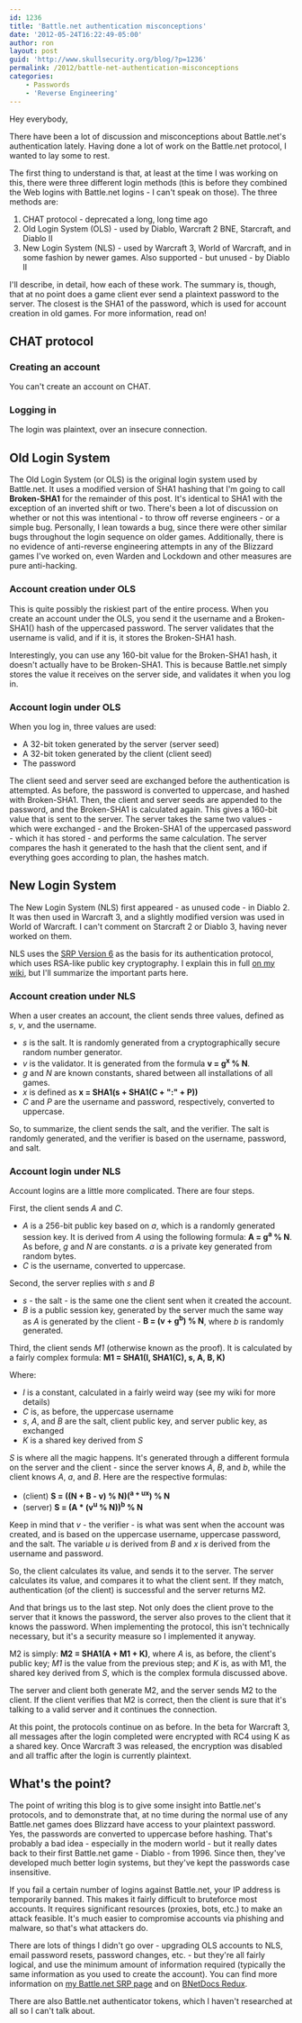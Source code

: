 ```yaml
---
id: 1236
title: 'Battle.net authentication misconceptions'
date: '2012-05-24T16:22:49-05:00'
author: ron
layout: post
guid: 'http://www.skullsecurity.org/blog/?p=1236'
permalink: /2012/battle-net-authentication-misconceptions
categories:
    - Passwords
    - 'Reverse Engineering'
---
```


Hey everybody,

There have been a lot of discussion and misconceptions about Battle.net's authentication lately. Having done a lot of work on the Battle.net protocol, I wanted to lay some to rest. 

The first thing to understand is that, at least at the time I was working on this, there were three different login methods (this is before they combined the Web logins with Battle.net logins - I can't speak on those). The three methods are:
<ol>
<li>CHAT protocol - deprecated a long, long time ago</li>
<li>Old Login System (OLS) - used by Diablo, Warcraft 2 BNE, Starcraft, and Diablo II</li>
<li>New Login System (NLS) - used by Warcraft 3, World of Warcraft, and in some fashion by newer games. Also supported - but unused - by Diablo II</li>
</ol>

I'll describe, in detail, how each of these work. The summary is, though, that at no point does a game client ever send a plaintext password to the server. The closest is the SHA1 of the password, which is used for account creation in old games. For more information, read on! 
<!--more-->
<h2>CHAT protocol</h2>
<h3>Creating an account</h3>
You can't create an account on CHAT.

<h3>Logging in</h3>
The login was plaintext, over an insecure connection.

<h2>Old Login System</h2>
The Old Login System (or OLS) is the original login system used by Battle.net. It uses a modified version of SHA1 hashing that I'm going to call <b>Broken-SHA1</b> for the remainder of this post. It's identical to SHA1 with the exception of an inverted shift or two. There's been a lot of discussion on whether or not this was intentional - to throw off reverse engineers - or a simple bug. Personally, I lean towards a bug, since there were other similar bugs throughout the login sequence on older games. Additionally, there is no evidence of anti-reverse engineering attempts in any of the Blizzard games I've worked on, even Warden and Lockdown and other measures are pure anti-hacking. 

<h3>Account creation under OLS</h3>
This is quite possibly the riskiest part of the entire process. When you create an account under the OLS, you send it the username and a Broken-SHA1() hash of the uppercased password. The server validates that the username is valid, and if it is, it stores the Broken-SHA1 hash. 

Interestingly, you can use any 160-bit value for the Broken-SHA1 hash, it doesn't actually have to be Broken-SHA1. This is because Battle.net simply stores the value it receives on the server side, and validates it when you log in.

<h3>Account login under OLS</h3>
When you log in, three values are used:
<ul>
<li>A 32-bit token generated by the server (server seed)</li>
<li>A 32-bit token generated by the client (client seed)</li>
<li>The password</li>
</ul>

The client seed and server seed are exchanged before the authentication is attempted. As before, the password is converted to uppercase, and hashed with Broken-SHA1. Then, the client and server seeds are appended to the password, and the Broken-SHA1 is calculated again. This gives a 160-bit value that is sent to the server. The server takes the same two values - which were exchanged - and the Broken-SHA1 of the uppercased password - which it has stored - and performs the same calculation. The server compares the hash it generated to the hash that the client sent, and if everything goes according to plan, the hashes match. 

<h2>New Login System</h2>
The New Login System (NLS) first appeared - as unused code - in Diablo 2. It was then used in Warcraft 3, and a slightly modified version was used in World of Warcraft. I can't comment on Starcraft 2 or Diablo 3, having never worked on them. 

NLS uses the <a href='https://en.wikipedia.org/wiki/Secure_Remote_Password_protocol'>SRP Version 6</a> as the basis for its authentication protocol, which uses RSA-like public key cryptography. I explain this in full <a href='http://skullsecurity.org/wiki/index.php/SRP'>on my wiki</a>, but I'll summarize the important parts here. 

<h3>Account creation under NLS</h3>
When a user creates an account, the client sends three values, defined as <i>s</i>, <i>v</i>, and the username. 

<ul>
<li><i>s</i> is the salt. It is randomly generated from a cryptographically secure random number generator.</li>
<li><i>v</i> is the validator. It is generated from the formula <b>v = g<sup>x</sup> % N</b>.</li>
<li><i>g</i> and <i>N</i> are known constants, shared between all installations of all games.</li>
<li><i>x</i> is defined as <b>x = SHA1(s + SHA1(C + ":" + P))</b></li>
<li><i>C</i> and <i>P</i> are the username and password, respectively, converted to uppercase.</li>
</ul>

So, to summarize, the client sends the salt, and the verifier. The salt is randomly generated, and the verifier is based on the username, password, and salt. 

<h3>Account login under NLS</h3>
Account logins are a little more complicated. There are four steps. 

First, the client sends <i>A</i> and <i>C</i>. 
<ul>
<li><i>A</i> is a 256-bit public key based on <i>a</i>, which is a randomly generated session key. It is derived from <i>A</i> using the following formula: <b>A = g<sup>a</sup> % N</b>. As before, <i>g</i> and <i>N</i> are constants. <i>a</i> is a private key generated from random bytes.</li>
<li><i>C</i> is the username, converted to uppercase.</li>
</ul>

Second, the server replies with <i>s</i> and <i>B</i>
<ul>
<li><i>s</i> - the salt - is the same one the client sent when it created the account.</li>
<li><i>B</i> is a public session key, generated by the server much the same way as <i>A</i> is generated by the client - <b>B = (v + g<sup>b</sup>) % N</b>, where <i>b</i> is randomly generated.</li>
</ul>

Third, the client sends <i>M1</i> (otherwise known as the proof). It is calculated by a fairly complex formula:
<b>M1 = SHA1(I, SHA1(C), s, A, B, K)</b>

Where:
<ul>
<li><i>I</i> is a constant, calculated in a fairly weird way (see my wiki for more details)</li>
<li><i>C</i> is, as before, the uppercase username</li>
<li><i>s</i>, <i>A</i>, and <i>B</i> are the salt, client public key, and server public key, as exchanged</li>
<li><i>K</i> is a shared key derived from <i>S</i></li>
</ul>

<i>S</i> is where all the magic happens. It's generated through a different formula on the server and the client - since the server knows <i>A</i>, <i>B</i>, and <i>b</i>, while the client knows <i>A</i>, <i>a</i>, and <i>B</i>. Here are the respective formulas:

<ul>
<li>(client) <b>S = ((N + B - v) % N)(<sup>a + ux</sup>) % N</b></li>
<li>(server) <b>S = (A * (v<sup>u</sup> % N))<sup>b</sup> % N</b></li>
</ul>

Keep in mind that <i>v</i> - the verifier - is what was sent when the account was created, and is based on the uppercase username, uppercase password, and the salt. The variable <i>u</i> is derived from <i>B</i> and <i>x</i> is derived from the username and password. 

So, the client calculates its value, and sends it to the server. The server calculates its value, and compares it to what the client sent. If they match, authentication (of the client) is successful and the server returns M2. 

And that brings us to the last step. Not only does the client prove to the server that it knows the password, the server also proves to the client that it knows the password. When implementing the protocol, this isn't technically necessary, but it's a security measure so I implemented it anyway. 

M2 is simply: <b>M2 = SHA1(A + M1 + K)</b>, where <i>A</i> is, as before, the client's public key; <i>M1</i> is the value from the previous step; and <i>K</i> is, as with M1, the shared key derived from <i>S</i>, which is the complex formula discussed above. 

The server and client both generate M2, and the server sends M2 to the client. If the client verifies that M2 is correct, then the client is sure that it's talking to a valid server and it continues the connection. 

At this point, the protocols continue on as before. In the beta for Warcraft 3, all messages after the login completed were encrypted with RC4 using K as a shared key. Once Warcraft 3 was released, the encryption was disabled and all traffic after the login is currently plaintext.

<h2>What's the point?</h2>
The point of writing this blog is to give some insight into Battle.net's protocols, and to demonstrate that, at no time during the normal use of any Battle.net games does Blizzard have access to your plaintext password. Yes, the passwords are converted to uppercase before hashing. That's probably a bad idea - especially in the modern world - but it really dates back to their first Battle.net game - Diablo - from 1996. Since then, they've developed much better login systems, but they've kept the passwords case insensitive. 

If you fail a certain number of logins against Battle.net, your IP address is temporarily banned. This makes it fairly difficult to bruteforce most accounts. It requires significant resources (proxies, bots, etc.) to make an attack feasible. It's much easier to compromise accounts via phishing and malware, so that's what attackers do. 

There are lots of things I didn't go over - upgrading OLS accounts to NLS, email password resets, password changes, etc. - but they're all fairly logical, and use the minimum amount of information required (typically the same information as you used to create the account). You can find more information on <a href='http://skullsecurity.org/wiki/index.php/SRP'>my Battle.net SRP page</a> and on <a href='http://www.bnetdocs.org/'>BNetDocs Redux</a>. 

There are also Battle.net authenticator tokens, which I haven't researched at all so I can't talk about. 